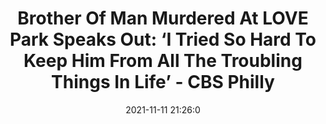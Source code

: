 ---
"title": "Brother Of Man Murdered At LOVE Park Speaks Out: ‘I Tried So Hard To Keep Him From All The Troubling Things In Life’ - CBS Philly"
"date": "2021-11-11 21:26:0"
"feed_name": "GOOGLENEWSCONSTRUCTION"
"feed_website": "https://news.google.com/search?q=construction%2Bincident&hl=en-US&gl=US&ceid=US:en"
"feed_rss": "https://news.google.com/rss/search?q=construction%2Bincident&hl=en-US&gl=US&ceid=US:en"
"link": "https://philadelphia.cbslocal.com/2021/11/11/ryan-groff-gregory-thomas-love-park-shooting/"
"source": "{'href': 'https://philadelphia.cbslocal.com', 'title': 'CBS Philly'}"
"file": "_posts/2021-1-1-db9a322d2838293025cb885b9fbdc7f261fd56cd.md"
"accident": "0"
"drilling": "0"
"dead": "0"
"injured": "0"
"arrested": "0"
"place": "unknown place"
"where": "unknown site"
"causes": "unknown"
"place_uri": "unknown place"
---